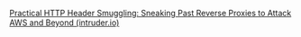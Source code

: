 [Practical HTTP Header Smuggling: Sneaking Past Reverse Proxies to Attack AWS and Beyond (intruder.io)](https://www.intruder.io/research/practical-http-header-smuggling)
